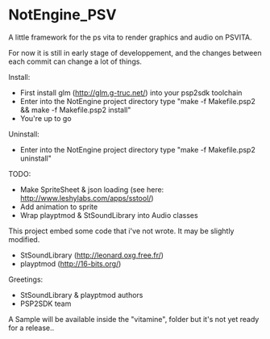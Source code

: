 # NotEngine_PSV
A little framework for the ps vita to render graphics and audio on PSVITA.

For now it is still in early stage of developpement, and the changes between each commit can
change a lot of things.

Install:
 - First install glm (http://glm.g-truc.net/) into your psp2sdk toolchain
 - Enter into the NotEngine project directory type "make -f Makefile.psp2 && make -f Makefile.psp2 install"
 - You're up to go

Uninstall:
 - Enter into the NotEngine project directory type "make -f Makefile.psp2 uninstall"

TODO:
 - Make SpriteSheet & json loading (see here: http://www.leshylabs.com/apps/sstool/)
 - Add animation to sprite
 - Wrap playptmod & StSoundLibrary into Audio classes

This project embed some code that i've not wrote. It may be slightly modified.
 - StSoundLibrary (http://leonard.oxg.free.fr/)
 - playptmod (http://16-bits.org/)

Greetings:
 - StSoundLibrary & playptmod authors
 - PSP2SDK team


A Sample will be available inside the "vitamine",
folder but it's not yet ready for a release..
